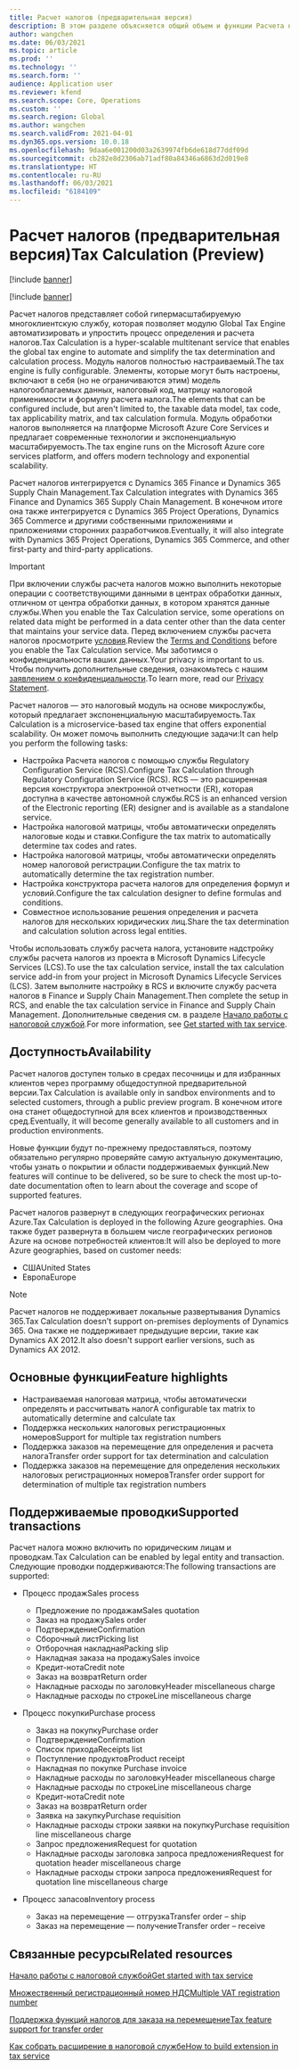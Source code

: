 ```yaml
---
title: Расчет налогов (предварительная версия)
description: В этом разделе объясняется общий объем и функции Расчета налогов.
author: wangchen
ms.date: 06/03/2021
ms.topic: article
ms.prod: ''
ms.technology: ''
ms.search.form: ''
audience: Application user
ms.reviewer: kfend
ms.search.scope: Core, Operations
ms.custom: ''
ms.search.region: Global
ms.author: wangchen
ms.search.validFrom: 2021-04-01
ms.dyn365.ops.version: 10.0.18
ms.openlocfilehash: 9daa6e001200d03a2639974fb6de618d77ddf09d
ms.sourcegitcommit: cb282e8d2306ab71adf80a84346a6863d2d019e8
ms.translationtype: HT
ms.contentlocale: ru-RU
ms.lasthandoff: 06/03/2021
ms.locfileid: "6184109"
---
```

# <a name="tax-calculation-preview"></a><span data-ttu-id="078de-103">Расчет налогов (предварительная версия)</span><span class="sxs-lookup"><span data-stu-id="078de-103">Tax Calculation (Preview)</span></span>

[!include [banner](../includes/banner.md)]

[!include [banner](../includes/preview-banner.md)]

<span data-ttu-id="078de-104">Расчет налогов представляет собой гипермасштабируемую многоклиентскую службу, которая позволяет модулю Global Tax Engine автоматизировать и упростить процесс определения и расчета налогов.</span><span class="sxs-lookup"><span data-stu-id="078de-104">Tax Calculation is a hyper-scalable multitenant service that enables the global tax engine to automate and simplify the tax determination and calculation process.</span></span> <span data-ttu-id="078de-105">Модуль налогов полностью настраиваемый.</span><span class="sxs-lookup"><span data-stu-id="078de-105">The tax engine is fully configurable.</span></span> <span data-ttu-id="078de-106">Элементы, которые могут быть настроены, включают в себя (но не ограничиваются этим) модель налогооблагаемых данных, налоговый код, матрицу налоговой применимости и формулу расчета налога.</span><span class="sxs-lookup"><span data-stu-id="078de-106">The elements that can be configured include, but aren't limited to, the taxable data model, tax code, tax applicability matrix, and tax calculation formula.</span></span> <span data-ttu-id="078de-107">Модуль обработки налогов выполняется на платформе Microsoft Azure Core Services и предлагает современные технологии и экспоненциальную масштабируемость.</span><span class="sxs-lookup"><span data-stu-id="078de-107">The tax engine runs on the Microsoft Azure core services platform, and offers modern technology and exponential scalability.</span></span>

<span data-ttu-id="078de-108">Расчет налогов интегрируется с Dynamics 365 Finance и Dynamics 365 Supply Chain Management.</span><span class="sxs-lookup"><span data-stu-id="078de-108">Tax Calculation integrates with Dynamics 365 Finance and Dynamics 365 Supply Chain Management.</span></span> <span data-ttu-id="078de-109">В конечном итоге она также интегрируется с Dynamics 365 Project Operations, Dynamics 365 Commerce и другими собственными приложениями и приложениями сторонних разработчиков.</span><span class="sxs-lookup"><span data-stu-id="078de-109">Eventually, it will also integrate with Dynamics 365 Project Operations, Dynamics 365 Commerce, and other first-party and third-party applications.</span></span>

> [!IMPORTANT]
> <span data-ttu-id="078de-110">При включении службы расчета налогов можно выполнить некоторые операции с соответствующими данными в центрах обработки данных, отличном от центра обработки данных, в котором хранятся данные службы.</span><span class="sxs-lookup"><span data-stu-id="078de-110">When you enable the Tax Calculation service, some operations on related data might be performed in a data center other than the data center that maintains your service data.</span></span> <span data-ttu-id="078de-111">Перед включением службы расчета налогов просмотрите [условия](../../fin-ops-core/fin-ops/get-started/public-preview-terms.md).</span><span class="sxs-lookup"><span data-stu-id="078de-111">Review the [Terms and Conditions](../../fin-ops-core/fin-ops/get-started/public-preview-terms.md) before you enable the Tax Calculation service.</span></span> <span data-ttu-id="078de-112">Мы заботимся о конфиденциальности ваших данных.</span><span class="sxs-lookup"><span data-stu-id="078de-112">Your privacy is important to us.</span></span> <span data-ttu-id="078de-113">Чтобы получить дополнительные сведения, ознакомьтесь с нашим [заявлением о конфиденциальности](https://go.microsoft.com/fwlink/?LinkId=521839).</span><span class="sxs-lookup"><span data-stu-id="078de-113">To learn more, read our [Privacy Statement](https://go.microsoft.com/fwlink/?LinkId=521839).</span></span>

<span data-ttu-id="078de-114">Расчет налогов — это налоговый модуль на основе микрослужбы, который предлагает экспоненциальную масштабируемость.</span><span class="sxs-lookup"><span data-stu-id="078de-114">Tax Calculation is a microservice-based tax engine that offers exponential scalability.</span></span> <span data-ttu-id="078de-115">Он может помочь выполнить следующие задачи:</span><span class="sxs-lookup"><span data-stu-id="078de-115">It can help you perform the following tasks:</span></span>

- <span data-ttu-id="078de-116">Настройка Расчета налогов с помощью службы Regulatory Configuration Service (RCS).</span><span class="sxs-lookup"><span data-stu-id="078de-116">Configure Tax Calculation through Regulatory Configuration Service (RCS).</span></span> <span data-ttu-id="078de-117">RCS — это расширенная версия конструктора электронной отчетности (ER), которая доступна в качестве автономной службы.</span><span class="sxs-lookup"><span data-stu-id="078de-117">RCS is an enhanced version of the Electronic reporting (ER) designer and is available as a standalone service.</span></span>
- <span data-ttu-id="078de-118">Настройка налоговой матрицы, чтобы автоматически определять налоговые коды и ставки.</span><span class="sxs-lookup"><span data-stu-id="078de-118">Configure the tax matrix to automatically determine tax codes and rates.</span></span>
- <span data-ttu-id="078de-119">Настройка налоговой матрицы, чтобы автоматически определять номер налоговой регистрации.</span><span class="sxs-lookup"><span data-stu-id="078de-119">Configure the tax matrix to automatically determine the tax registration number.</span></span>
- <span data-ttu-id="078de-120">Настройка конструктора расчета налогов для определения формул и условий.</span><span class="sxs-lookup"><span data-stu-id="078de-120">Configure the tax calculation designer to define formulas and conditions.</span></span>
- <span data-ttu-id="078de-121">Совместное использование решения определения и расчета налогов для нескольких юридических лиц.</span><span class="sxs-lookup"><span data-stu-id="078de-121">Share the tax determination and calculation solution across legal entities.</span></span>

<span data-ttu-id="078de-122">Чтобы использовать службу расчета налога, установите надстройку службы расчета налогов из проекта в Microsoft Dynamics Lifecycle Services (LCS).</span><span class="sxs-lookup"><span data-stu-id="078de-122">To use the tax calculation service, install the tax calculation service add-in from your project in Microsoft Dynamics Lifecycle Services (LCS).</span></span> <span data-ttu-id="078de-123">Затем выполните настройку в RCS и включите службу расчета налогов в Finance и Supply Chain Management.</span><span class="sxs-lookup"><span data-stu-id="078de-123">Then complete the setup in RCS, and enable the tax calculation service in Finance and Supply Chain Management.</span></span> <span data-ttu-id="078de-124">Дополнительные сведения см. в разделе [Начало работы с налоговой службой](./global-get-started-with-tax-calculation-service.md).</span><span class="sxs-lookup"><span data-stu-id="078de-124">For more information, see [Get started with tax service](./global-get-started-with-tax-calculation-service.md).</span></span>

## <a name="availability"></a><span data-ttu-id="078de-125">Доступность</span><span class="sxs-lookup"><span data-stu-id="078de-125">Availability</span></span>

<span data-ttu-id="078de-126">Расчет налогов доступен только в средах песочницы и для избранных клиентов через программу общедоступной предварительной версии.</span><span class="sxs-lookup"><span data-stu-id="078de-126">Tax Calculation is available only in sandbox environments and to selected customers, through a public preview program.</span></span> <span data-ttu-id="078de-127">В конечном итоге она станет общедоступной для всех клиентов и производственных сред.</span><span class="sxs-lookup"><span data-stu-id="078de-127">Eventually, it will become generally available to all customers and in production environments.</span></span>

<span data-ttu-id="078de-128">Новые функции будут по-прежнему предоставляться, поэтому обязательно регулярно проверяйте самую актуальную документацию, чтобы узнать о покрытии и области поддерживаемых функций.</span><span class="sxs-lookup"><span data-stu-id="078de-128">New features will continue to be delivered, so be sure to check the most up-to-date documentation often to learn about the coverage and scope of supported features.</span></span>

<span data-ttu-id="078de-129">Расчет налогов развернут в следующих географических регионах Azure.</span><span class="sxs-lookup"><span data-stu-id="078de-129">Tax Calculation is deployed in the following Azure geographies.</span></span> <span data-ttu-id="078de-130">Она также будет развернута в большем числе географических регионов Azure на основе потребностей клиентов:</span><span class="sxs-lookup"><span data-stu-id="078de-130">It will also be deployed to more Azure geographies, based on customer needs:</span></span>

- <span data-ttu-id="078de-131">США</span><span class="sxs-lookup"><span data-stu-id="078de-131">United States</span></span>
- <span data-ttu-id="078de-132">Европа</span><span class="sxs-lookup"><span data-stu-id="078de-132">Europe</span></span>

> [!NOTE]
> <span data-ttu-id="078de-133">Расчет налогов не поддерживает локальные развертывания Dynamics 365.</span><span class="sxs-lookup"><span data-stu-id="078de-133">Tax Calculation doesn't support on-premises deployments of Dynamics 365.</span></span> <span data-ttu-id="078de-134">Она также не поддерживает предыдущие версии, такие как Dynamics AX 2012.</span><span class="sxs-lookup"><span data-stu-id="078de-134">It also doesn't support earlier versions, such as Dynamics AX 2012.</span></span>

## <a name="feature-highlights"></a><span data-ttu-id="078de-135">Основные функции</span><span class="sxs-lookup"><span data-stu-id="078de-135">Feature highlights</span></span>

- <span data-ttu-id="078de-136">Настраиваемая налоговая матрица, чтобы автоматически определять и рассчитывать налог</span><span class="sxs-lookup"><span data-stu-id="078de-136">A configurable tax matrix to automatically determine and calculate tax</span></span>
- <span data-ttu-id="078de-137">Поддержка нескольких налоговых регистрационных номеров</span><span class="sxs-lookup"><span data-stu-id="078de-137">Support for multiple tax registration numbers</span></span>
- <span data-ttu-id="078de-138">Поддержка заказов на перемещение для определения и расчета налога</span><span class="sxs-lookup"><span data-stu-id="078de-138">Transfer order support for tax determination and calculation</span></span>
- <span data-ttu-id="078de-139">Поддержка заказов на перемещение для определения нескольких налоговых регистрационных номеров</span><span class="sxs-lookup"><span data-stu-id="078de-139">Transfer order support for determination of multiple tax registration numbers</span></span>

## <a name="supported-transactions"></a><span data-ttu-id="078de-140">Поддерживаемые проводки</span><span class="sxs-lookup"><span data-stu-id="078de-140">Supported transactions</span></span>

<span data-ttu-id="078de-141">Расчет налога можно включить по юридическим лицам и проводкам.</span><span class="sxs-lookup"><span data-stu-id="078de-141">Tax Calculation can be enabled by legal entity and transaction.</span></span> <span data-ttu-id="078de-142">Следующие проводки поддерживаются:</span><span class="sxs-lookup"><span data-stu-id="078de-142">The following transactions are supported:</span></span>

- <span data-ttu-id="078de-143">Процесс продаж</span><span class="sxs-lookup"><span data-stu-id="078de-143">Sales process</span></span>

    - <span data-ttu-id="078de-144">Предложение по продажам</span><span class="sxs-lookup"><span data-stu-id="078de-144">Sales quotation</span></span>
    - <span data-ttu-id="078de-145">Заказ на продажу</span><span class="sxs-lookup"><span data-stu-id="078de-145">Sales order</span></span>
    - <span data-ttu-id="078de-146">Подтверждение</span><span class="sxs-lookup"><span data-stu-id="078de-146">Confirmation</span></span>
    - <span data-ttu-id="078de-147">Сборочный лист</span><span class="sxs-lookup"><span data-stu-id="078de-147">Picking list</span></span>
    - <span data-ttu-id="078de-148">Отборочная накладная</span><span class="sxs-lookup"><span data-stu-id="078de-148">Packing slip</span></span>
    - <span data-ttu-id="078de-149">Накладная заказа на продажу</span><span class="sxs-lookup"><span data-stu-id="078de-149">Sales invoice</span></span>
    - <span data-ttu-id="078de-150">Кредит-нота</span><span class="sxs-lookup"><span data-stu-id="078de-150">Credit note</span></span>
    - <span data-ttu-id="078de-151">Заказ на возврат</span><span class="sxs-lookup"><span data-stu-id="078de-151">Return order</span></span>
    - <span data-ttu-id="078de-152">Накладные расходы по заголовку</span><span class="sxs-lookup"><span data-stu-id="078de-152">Header miscellaneous charge</span></span>
    - <span data-ttu-id="078de-153">Накладные расходы по строке</span><span class="sxs-lookup"><span data-stu-id="078de-153">Line miscellaneous charge</span></span>

- <span data-ttu-id="078de-154">Процесс покупки</span><span class="sxs-lookup"><span data-stu-id="078de-154">Purchase process</span></span>

    - <span data-ttu-id="078de-155">Заказ на покупку</span><span class="sxs-lookup"><span data-stu-id="078de-155">Purchase order</span></span>
    - <span data-ttu-id="078de-156">Подтверждение</span><span class="sxs-lookup"><span data-stu-id="078de-156">Confirmation</span></span>
    - <span data-ttu-id="078de-157">Список прихода</span><span class="sxs-lookup"><span data-stu-id="078de-157">Receipts list</span></span>
    - <span data-ttu-id="078de-158">Поступление продуктов</span><span class="sxs-lookup"><span data-stu-id="078de-158">Product receipt</span></span>
    - <span data-ttu-id="078de-159">Накладная по покупке </span><span class="sxs-lookup"><span data-stu-id="078de-159">Purchase invoice</span></span>
    - <span data-ttu-id="078de-160">Накладные расходы по заголовку</span><span class="sxs-lookup"><span data-stu-id="078de-160">Header miscellaneous charge</span></span>
    - <span data-ttu-id="078de-161">Накладные расходы по строке</span><span class="sxs-lookup"><span data-stu-id="078de-161">Line miscellaneous charge</span></span>
    - <span data-ttu-id="078de-162">Кредит-нота</span><span class="sxs-lookup"><span data-stu-id="078de-162">Credit note</span></span>
    - <span data-ttu-id="078de-163">Заказ на возврат</span><span class="sxs-lookup"><span data-stu-id="078de-163">Return order</span></span>
    - <span data-ttu-id="078de-164">Заявка на закупку</span><span class="sxs-lookup"><span data-stu-id="078de-164">Purchase requisition</span></span>
    - <span data-ttu-id="078de-165">Накладные расходы строки заявки на покупку</span><span class="sxs-lookup"><span data-stu-id="078de-165">Purchase requisition line miscellaneous charge</span></span>
    - <span data-ttu-id="078de-166">Запрос предложения</span><span class="sxs-lookup"><span data-stu-id="078de-166">Request for quotation</span></span>
    - <span data-ttu-id="078de-167">Накладные расходы заголовка запроса предложения</span><span class="sxs-lookup"><span data-stu-id="078de-167">Request for quotation header miscellaneous charge</span></span>
    - <span data-ttu-id="078de-168">Накладные расходы строки запроса предложения</span><span class="sxs-lookup"><span data-stu-id="078de-168">Request for quotation line miscellaneous charge</span></span>

- <span data-ttu-id="078de-169">Процесс запасов</span><span class="sxs-lookup"><span data-stu-id="078de-169">Inventory process</span></span>

    - <span data-ttu-id="078de-170">Заказ на перемещение — отгрузка</span><span class="sxs-lookup"><span data-stu-id="078de-170">Transfer order – ship</span></span>
    - <span data-ttu-id="078de-171">Заказ на перемещение — получение</span><span class="sxs-lookup"><span data-stu-id="078de-171">Transfer order – receive</span></span>

## <a name="related-resources"></a><span data-ttu-id="078de-172">Связанные ресурсы</span><span class="sxs-lookup"><span data-stu-id="078de-172">Related resources</span></span>

[<span data-ttu-id="078de-173">Начало работы с налоговой службой</span><span class="sxs-lookup"><span data-stu-id="078de-173">Get started with tax service</span></span>](./global-get-started-with-tax-calculation-service.md)

[<span data-ttu-id="078de-174">Множественный регистрационный номер НДС</span><span class="sxs-lookup"><span data-stu-id="078de-174">Multiple VAT registration number</span></span>](./emea-multiple-vat-registration-numbers.md)

[<span data-ttu-id="078de-175">Поддержка функций налогов для заказа на перемещение</span><span class="sxs-lookup"><span data-stu-id="078de-175">Tax feature support for transfer order</span></span>](./tasks/tax-feature-support-for-transfer-order.md)

[<span data-ttu-id="078de-176">Как собрать расширение в налоговой службе</span><span class="sxs-lookup"><span data-stu-id="078de-176">How to build extension in tax service</span></span>](./tax-service-add-data-fields-tax-integration-by-extension.md)
